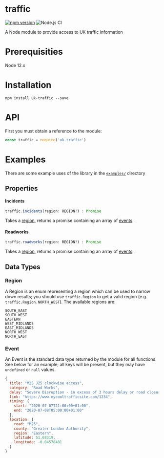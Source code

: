 # traffic
[![npm version](https://badge.fury.io/js/uk-traffic.svg)](https://badge.fury.io/js/uk-traffic)
![Node.js CI](https://github.com/AlexChesters/traffic/workflows/Node.js%20CI/badge.svg)

A Node module to provide access to UK traffic information

# Prerequisities
Node 12.x

# Installation
`npm install uk-traffic --save`

# API
First you must obtain a reference to the module:
```javascript
const traffic = require('uk-traffic')
```

# Examples
There are some example uses of the library in the [`examples/`](./examples)
directory

## Properties

#### Incidents
```javascript
traffic.incidents(region: REGION?) : Promise
```
Takes a [region](#region), returns a promise containing an array of [events](#event).

#### Roadworks
```javascript
traffic.roadworks(region: REGION?) : Promise
```
Takes a [region](#region), returns a promise containing an array of [events](#event).

## Data Types
### Region
A Region is an enum representing a region which can be used to
narrow down results; you should use `traffic.Region` to get a valid region
(e.g. `traffic.Region.NORTH_WEST`). The available regions are:
```
SOUTH_EAST
SOUTH_WEST
EASTERN
WEST_MIDLANDS
EAST_MIDLANDS
NORTH_WEST
NORTH_EAST
```

### Event
An Event is the standard data type returned by the module for all
functions. See below for an example; all keys will be present, but they may have
`undefined` or `null` values.
```javascript
{
  title: "M25 J25 clockwise access",
  category: "Road Works",
  delay: "Severe Disruption - in excess of 3 hours delay or road closure",
  link: "https://www.mycooltrafficsite.com/1234",
  timing: {
    start: "2020-07-07T21:00:00+01:00",
    end: "2020-07-08T05:00:00+01:00"
  },
  location: {
    road: "M25",
    county: "Greater London Authority",
    region: "Eastern",
    latitude: 51.68319,
    longitude: -0.04578481
  }
}
```

